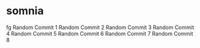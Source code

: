 # somnia
fg
Random Commit 1
Random Commit 2
Random Commit 3
Random Commit 4
Random Commit 5
Random Commit 6
Random Commit 7
Random Commit 8
